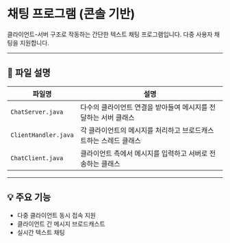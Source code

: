 # 채팅 프로그램 (콘솔 기반)

클라이언트-서버 구조로 작동하는 간단한 텍스트 채팅 프로그램입니다. 다중 사용자 채팅을 지원합니다.

---

## 📁 파일 설명

| 파일명                 | 설명 |
|------------------------|------|
| `ChatServer.java`      | 다수의 클라이언트 연결을 받아들여 메시지를 전달하는 서버 클래스 |
| `ClientHandler.java`   | 각 클라이언트의 메시지를 처리하고 브로드캐스트하는 스레드 클래스 |
| `ChatClient.java`      | 클라이언트 측에서 메시지를 입력하고 서버로 전송하는 클래스 |

---

## 💡 주요 기능

- 다중 클라이언트 동시 접속 지원
- 클라이언트 간 메시지 브로드캐스트
- 실시간 텍스트 채팅

